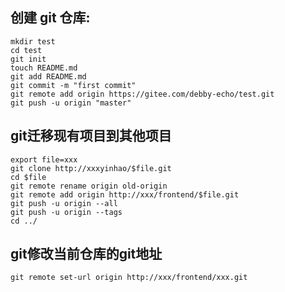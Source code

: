 ## 创建 git 仓库:

```shell
mkdir test
cd test
git init 
touch README.md
git add README.md
git commit -m "first commit"
git remote add origin https://gitee.com/debby-echo/test.git
git push -u origin "master"
```
## git迁移现有项目到其他项目

```shell
export file=xxx
git clone http://xxxyinhao/$file.git
cd $file
git remote rename origin old-origin
git remote add origin http://xxx/frontend/$file.git
git push -u origin --all
git push -u origin --tags
cd ../
```

## git修改当前仓库的git地址

```shell
git remote set-url origin http://xxx/frontend/xxx.git
```
